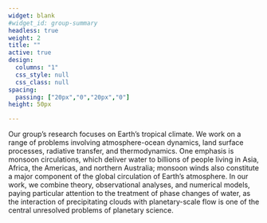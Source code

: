 ```yaml
---
widget: blank
#widget_id: group-summary
headless: true
weight: 2
title: ""
active: true
design:
  columns: "1"
  css_style: null
  css_class: null
spacing:
  passing: ["20px","0","20px","0"]
height: 50px

---
```


Our group’s research focuses on Earth’s tropical climate. We work on a range of problems involving atmosphere-ocean dynamics, land surface processes, radiative transfer, and thermodynamics. One emphasis is monsoon circulations, which deliver water to billions of people living in Asia, Africa, the Americas, and northern Australia; monsoon winds also constitute a major component of the global circulation of Earth’s atmosphere. In our work, we combine theory, observational analyses, and numerical models, paying particular attention to the treatment of phase changes of water, as the interaction of precipitating clouds with planetary-scale flow is one of the central unresolved problems of planetary science.
